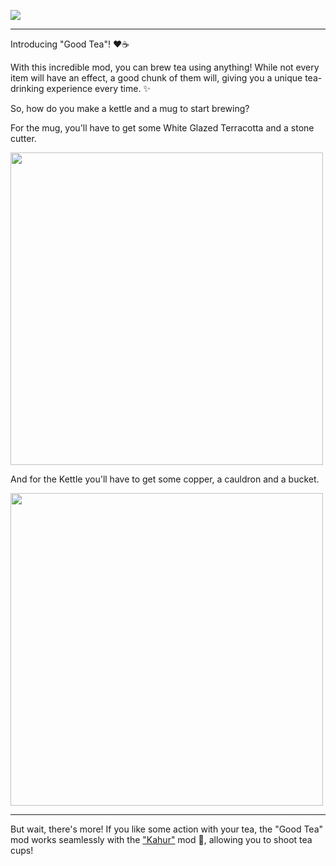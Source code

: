 
![](https://github.com/melontini/good-tea/assets/104443436/94fa3371-00b0-4d0c-84ca-90ba8a352a74)

***

Introducing "Good Tea"! ♥☕

With this incredible mod, you can brew tea using anything! While not every item will have an effect, a good chunk of them will, giving you a unique tea-drinking experience every time. ✨

So, how do you make a kettle and a mug to start brewing?

For the mug, you'll have to get some White Glazed Terracotta and a stone cutter.

<img src="https://github.com/melontini/good-tea/assets/104443436/ab1973a1-cfdf-4781-a216-f58c70535894" width="500"/>

And for the Kettle you'll have to get some copper, a cauldron and a bucket.

<img src="https://github.com/melontini/good-tea/assets/104443436/c4358056-28d3-4afa-8a6d-d09d200a2711" width="500"/>

***

But wait, there's more! If you like some action with your tea, the "Good Tea" mod works seamlessly with the ["Kahur"](https://modrinth.com/mod/kahur) mod 🔫, allowing you to shoot tea cups!

<br/>

